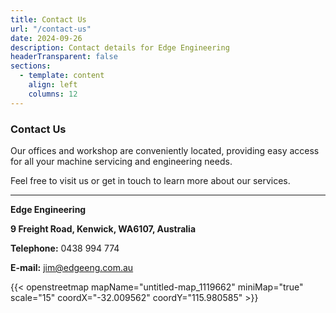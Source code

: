 ```yaml
---
title: Contact Us
url: "/contact-us"
date: 2024-09-26
description: Contact details for Edge Engineering
headerTransparent: false
sections:
  - template: content
    align: left
    columns: 12
---
```


### Contact Us

Our offices and workshop are conveniently located, providing easy access for all your machine servicing and engineering needs.

Feel free to visit us or get in touch to learn more about our services.

---

**Edge Engineering**

**9 Freight Road, Kenwick, WA6107, Australia**

**Telephone:** 0438 994 774

**E-mail:** jim@edgeeng.com.au

{{< openstreetmap mapName="untitled-map_1119662" miniMap="true" scale="15" coordX="-32.009562" coordY="115.980585" >}}
